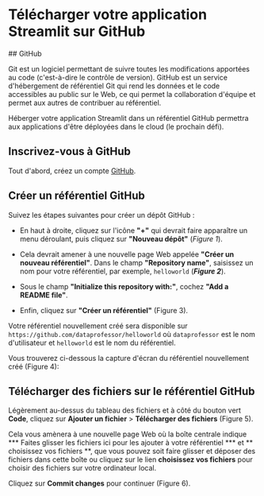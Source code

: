 # Télécharger votre application Streamlit sur GitHub

## GitHub

Git est un logiciel permettant de suivre toutes les modifications apportées au code (c'est-à-dire le contrôle de version). GitHub est un service d'hébergement de référentiel Git qui rend les données et le code accessibles au public sur le Web, ce qui permet la collaboration d'équipe et permet aux autres de contribuer au référentiel.

Héberger votre application Streamlit dans un référentiel GitHub permettra aux applications d'être déployées dans le cloud (le prochain défi).

## Inscrivez-vous à GitHub

Tout d'abord, créez un compte [GitHub](https://github.com/).

## Créer un référentiel GitHub

Suivez les étapes suivantes pour créer un dépôt GitHub :
- En haut à droite, cliquez sur l'icône **"+"** qui devrait faire apparaître un menu déroulant, puis cliquez sur **"Nouveau dépôt"** (*Figure 1*).

- Cela devrait amener à une nouvelle page Web appelée **"Créer un nouveau référentiel"**. Dans le champ **"Repository name"**, saisissez un nom pour votre référentiel, par exemple, `helloworld` (***Figure 2***).

- Sous le champ **"Initialize this repository with:"**, cochez **"Add a README file"**.

- Enfin, cliquez sur **"Créer un référentiel"** (Figure 3).

Votre référentiel nouvellement créé sera disponible sur `https://github.com/dataprofessor/helloworld` où `dataprofessor` est le nom d'utilisateur et `helloworld` est le nom du référentiel.

Vous trouverez ci-dessous la capture d'écran du référentiel nouvellement créé (Figure 4):

## Télécharger des fichiers sur le référentiel GitHub

Légèrement au-dessus du tableau des fichiers et à côté du bouton vert **Code**, cliquez sur **Ajouter un fichier** > **Télécharger des fichiers** (Figure 5).

Cela vous amènera à une nouvelle page Web où la boîte centrale indique *** Faites glisser les fichiers ici pour les ajouter à votre référentiel *** et ** choisissez vos fichiers **, que vous pouvez soit faire glisser et déposer des fichiers dans cette boîte ou cliquez sur le lien **choisissez vos fichiers** pour choisir des fichiers sur votre ordinateur local.

Cliquez sur **Commit changes** pour continuer (Figure 6).